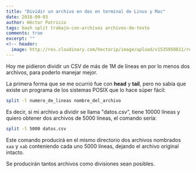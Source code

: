 ```yaml
---
title: "Dividir un archivo en dos en terminal de Linux y Mac"
date: 2018-09-03
author: Héctor Patricio
tags: bash split trabajo-con-archivos archivos-de-texto
comments: true
excerpt: ""
<!-- header:
  image: http://res.cloudinary.com/hectorip/image/upload/v1535950811/residual_sixste.png -->
---
```


Hoy me pidieron dividir un CSV de más de 1M de líneas en por lo menos dos archivos, para poderlo
manejar mejor.

La primera forma que se me ocurrió fue con **head** y **tail**, pero no sabía que existe un programa
de los sistemas POSIX que lo hace súper fácil:

```bash
split -l numero_de_lineas nombre_del_archivo
```

Es decir, si mi archivo a dividir se llama "datos.csv", tiene 10000 líneas y quiero obtener dos archivos
de 5000 líneas, el comando sería:

```bash
split -l 5000 datos.csv
```

Este comando producirá en el mismo directorio dos archivos nombrados `xaa` y `xab` conteniendo cada uno
5000 líneas, dejando el archivo original intacto.

Se producirán tantos archivos como divisiones sean posibles.